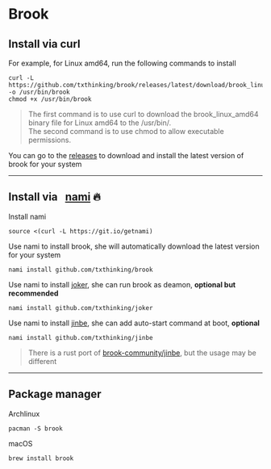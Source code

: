 # Brook

## Install via curl

For example, for Linux amd64, run the following commands to install

```
curl -L https://github.com/txthinking/brook/releases/latest/download/brook_linux_amd64 -o /usr/bin/brook
chmod +x /usr/bin/brook
```

> The first command is to use curl to download the brook_linux_amd64 binary file for Linux amd64 to the /usr/bin/.<br/>
> The second command is to use chmod to allow executable permissions.

You can go to the [releases](https://github.com/txthinking/brook/releases) to download and install the latest version of brook for your system

---

## Install via &nbsp; [nami](https://github.com/txthinking/nami) 🔥

Install nami

```
source <(curl -L https://git.io/getnami)
```

Use nami to install brook, she will automatically download the latest version for your system

```
nami install github.com/txthinking/brook
```

Use nami to install [joker](https://github.com/txthinking/joker), she can run brook as deamon, **optional but recommended**

```
nami install github.com/txthinking/joker
```

Use nami to install [jinbe](https://github.com/txthinking/jinbe), she can add auto-start command at boot, **optional**

```
nami install github.com/txthinking/jinbe
```

> There is a rust port of [brook-community/jinbe](https://github.com/brook-community/jinbe), but the usage may be different

---

## Package manager

Archlinux

```
pacman -S brook
```

macOS

```
brew install brook
```
